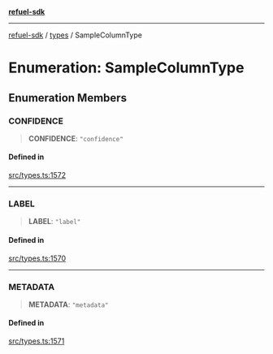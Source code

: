 [**refuel-sdk**](../../README.md)

***

[refuel-sdk](../../modules.md) / [types](../README.md) / SampleColumnType

# Enumeration: SampleColumnType

## Enumeration Members

### CONFIDENCE

> **CONFIDENCE**: `"confidence"`

#### Defined in

[src/types.ts:1572](https://github.com/refuel-ai/refuel-sdk/blob/7a0f1a61ebc96b440ae457740bef10a1f55424fa/src/types.ts#L1572)

***

### LABEL

> **LABEL**: `"label"`

#### Defined in

[src/types.ts:1570](https://github.com/refuel-ai/refuel-sdk/blob/7a0f1a61ebc96b440ae457740bef10a1f55424fa/src/types.ts#L1570)

***

### METADATA

> **METADATA**: `"metadata"`

#### Defined in

[src/types.ts:1571](https://github.com/refuel-ai/refuel-sdk/blob/7a0f1a61ebc96b440ae457740bef10a1f55424fa/src/types.ts#L1571)
